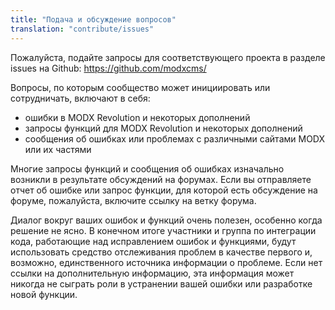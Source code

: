 ```yaml
---
title: "Подача и обсуждение вопросов"
translation: "contribute/issues"
---
```


Пожалуйста, подайте запросы для соответствующего проекта в разделе issues на Github: <https://github.com/modxcms/>

Вопросы, по которым сообщество может инициировать или сотрудничать, включают в себя:

- ошибки в MODX Revolution и некоторых дополнений
- запросы функций для MODX Revolution и некоторых дополнений
- сообщения об ошибках или проблемах с различными сайтами MODX или их частями

Многие запросы функций и сообщения об ошибках изначально возникли в результате обсуждений на форумах. Если вы отправляете отчет об ошибке или запрос функции, для которой есть обсуждение на форуме, пожалуйста, включите ссылку на ветку форума.

Диалог вокруг ваших ошибок и функций очень полезен, особенно когда решение не ясно. В конечном итоге участники и группа по интеграции кода, работающие над исправлением ошибок и функциями, будут использовать средство отслеживания проблем в качестве первого и, возможно, единственного источника информации о проблеме. Если нет ссылки на дополнительную информацию, эта информация может никогда не сыграть роли в устранении вашей ошибки или разработке новой функции.
